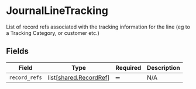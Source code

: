 # JournalLineTracking

List of record refs associated with the tracking information for the line (eg to a Tracking Category, or customer etc.)


## Fields

| Field                                                          | Type                                                           | Required                                                       | Description                                                    |
| -------------------------------------------------------------- | -------------------------------------------------------------- | -------------------------------------------------------------- | -------------------------------------------------------------- |
| `record_refs`                                                  | list[[shared.RecordRef](undefined/models/shared/recordref.md)] | :heavy_minus_sign:                                             | N/A                                                            |